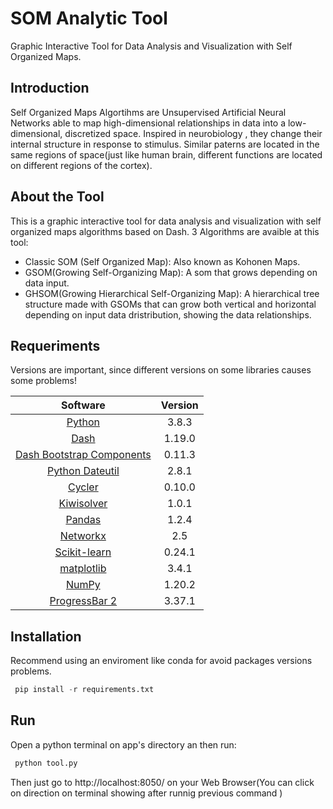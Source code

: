 # SOM Analytic Tool

Graphic Interactive Tool for Data Analysis and Visualization with Self Organized Maps.


## Introduction
 Self Organized Maps Algortihms are Unsupervised Artificial Neural Networks able to map  high-dimensional relationships in data into a low-dimensional, discretized space.
 Inspired in neurobiology , they change their internal structure in response to stimulus. Similar paterns are located in the same regions of space(just like human brain, different functions are located on different regions of the cortex).


## About the Tool
This is a graphic interactive tool for data analysis and visualization with self organized maps algorithms based on Dash.
  3 Algorithms are avaible at this tool:

  * Classic SOM (Self Organized Map):  Also known as Kohonen Maps.
  * GSOM(Growing Self-Organizing Map): A som that grows depending on data input.
  * GHSOM(Growing Hierarchical Self-Organizing Map): A hierarchical tree structure made with GSOMs that can grow  both vertical and horizontal depending on input data dristribution, showing the data relationships.


## Requeriments
Versions are important, since different versions on some libraries causes some problems!

| Software  | Version |
|:--------------------------------------------------------------:|:-------:|
| [Python](https://www.python.org/downloads/)                    | 3.8.3  | 
| [Dash](https://dash.plotly.com/installation)                   | 1.19.0 | 
| [Dash Bootstrap Components](https://dash-bootstrap-components.opensource.faculty.ai/)  | 0.11.3 | 
| [Python Dateutil](https://pypi.org/project/python-dateutil/)                      |  2.8.1| 
| [Cycler](https://pypi.org/project/Cycler/)                      | 0.10.0 | 
| [Kiwisolver](https://pypi.org/project/kiwisolver/)                      |1.0.1  | 
| [Pandas](https://pypi.org/project/pandas/)                      | 1.2.4 | 
| [Networkx](https://networkx.org/)                      | 2.5| 
| [Scikit-learn](https://scikit-learn.org/stable/install.html)                      | 0.24.1 | 
| [matplotlib](https://matplotlib.org/)                          | 3.4.1   |
| [NumPy](http://www.numpy.org/)                                 | 1.20.2  | 
| [ProgressBar 2](https://pypi.org/project/progressbar2/)        | 3.37.1  | 
                 
## Installation
Recommend using an enviroment like conda for avoid packages versions problems.
```python
 pip install -r requirements.txt 
 ```
 
## Run
Open a python terminal on app's directory an then run:
```python
 python tool.py 
 ```
Then just go to http://localhost:8050/ on your Web Browser(You can click on direction on terminal showing after runnig previous command )
